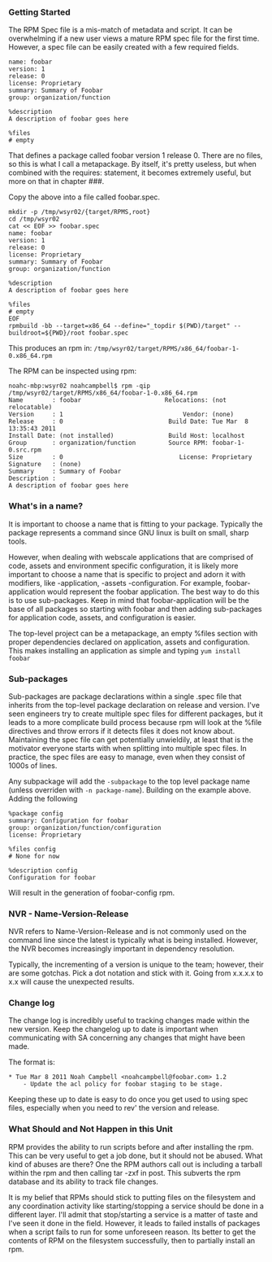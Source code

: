 ### Getting Started

The RPM Spec file is a mis-match of metadata and script.  It can be overwhelming if a new user views a mature RPM spec file for the first time.  However, a spec file can be easily created with a few required fields.

    name: foobar
    version: 1
    release: 0
    license: Proprietary
    summary: Summary of Foobar
    group: organization/function

    %description
    A description of foobar goes here

    %files
    # empty

That defines a package called foobar version 1 release 0.  There are no files, so this is what I call a metapackage.  By itself, it's pretty useless, but when combined with the requires: statement, it becomes extremely useful, but more on that in chapter ###.

Copy the above into a file called foobar.spec.  

    mkdir -p /tmp/wsyr02/{target/RPMS,root}
    cd /tmp/wsyr02
    cat << EOF >> foobar.spec
    name: foobar
    version: 1
    release: 0
    license: Proprietary
    summary: Summary of Foobar
    group: organization/function

    %description
    A description of foobar goes here

    %files
    # empty
    EOF
    rpmbuild -bb --target=x86_64 --define="_topdir $(PWD)/target" --buildroot=${PWD}/root foobar.spec
    
This produces an rpm in: `/tmp/wsyr02/target/RPMS/x86_64/foobar-1-0.x86_64.rpm`

The RPM can be inspected using rpm:

    noahc-mbp:wsyr02 noahcampbell$ rpm -qip /tmp/wsyr02/target/RPMS/x86_64/foobar-1-0.x86_64.rpm
    Name        : foobar                       Relocations: (not relocatable)
    Version     : 1                                 Vendor: (none)
    Release     : 0                             Build Date: Tue Mar  8 13:35:43 2011
    Install Date: (not installed)               Build Host: localhost
    Group       : organization/function         Source RPM: foobar-1-0.src.rpm
    Size        : 0                                License: Proprietary
    Signature   : (none)
    Summary     : Summary of Foobar
    Description :
    A description of foobar goes here

### What's in a name?

It is important to choose a name that is fitting to your package.  Typically the package represents a command since GNU linux is built on small, sharp tools.  

However, when dealing with webscale applications that are comprised of code, assets and environment specific configuration, it is likely more important to choose a name that is specific to project and  adorn it with modifiers, like -application, -assets -configuration.  For example, foobar-application would represent the foobar application.  The best way to do this is to use sub-packages.  Keep in mind that foobar-application will be the base of all packages so starting with foobar and then adding sub-packages for application code, assets, and configuration is easier.

The top-level project can be a metapackage, an empty %files section with proper dependencies declared on application, assets and configuration.  This makes installing an application as simple and typing `yum install foobar`

### Sub-packages

Sub-packages are package declarations within a single .spec file that inherits from the top-level package declaration on release and version.  I've seen engineers try to create multiple spec files for different packages, but it leads to a more complicate build process because rpm will look at the %file directives and throw errors if it detects files it does not know about.  Maintaining the spec file can get potentially unwieldily, at least that is the motivator everyone starts with when splitting into multiple spec files.  In practice, the spec files are easy to manage, even when they consist of 1000s of lines.

Any subpackage will add the `-subpackage` to the top level package name (unless overriden with `-n package-name`).  Building on the example above.  Adding the following

    %package config
    summary: Configuration for foobar
    group: organization/function/configuration
    license: Proprietary
    
    %files config
    # None for now
    
    %description config
    Configuration for foobar

Will result in the generation of foobar-config rpm.

### NVR - Name-Version-Release

NVR refers to Name-Version-Release and is not commonly used on the command line since the latest is typically what is being installed.  However, the NVR becomes increasingly important in dependency resolution.

Typically, the incrementing of a version is unique to the team; however, their are some gotchas.  Pick a dot notation and stick with it.  Going from x.x.x.x to x.x will cause the unexpected results.

### Change log

The change log is incredibly useful to tracking changes made within the new version.  Keep the changelog up to date is important when communicating with SA concerning any changes that might have been made.

The format is:  

    * Tue Mar 8 2011 Noah Campbell <noahcampbell@foobar.com> 1.2
        - Update the acl policy for foobar staging to be stage.

Keeping these up to date is easy to do once you get used to using spec files, especially when you need to rev' the version and release.

### What Should and Not Happen in this Unit

RPM provides the ability to run scripts before and after installing the rpm.  This can be very useful to get a job done, but it should not be abused.  What kind of abuses are there?  One the RPM authors call out is including a tarball within the rpm and then calling tar -zxf in post.  This subverts the rpm database and its ability to track file changes.

It is my belief that RPMs should stick to putting files on the filesystem and any coordination activity like starting/stopping a service should be done in a different layer.  I'll admit that stop/starting a service is a matter of taste and I've seen it done in the field.  However, it leads to failed installs of packages when a script fails to run for some unforeseen reason.  Its better to get the contents of RPM on the filesystem successfully, then to partially install an rpm.

